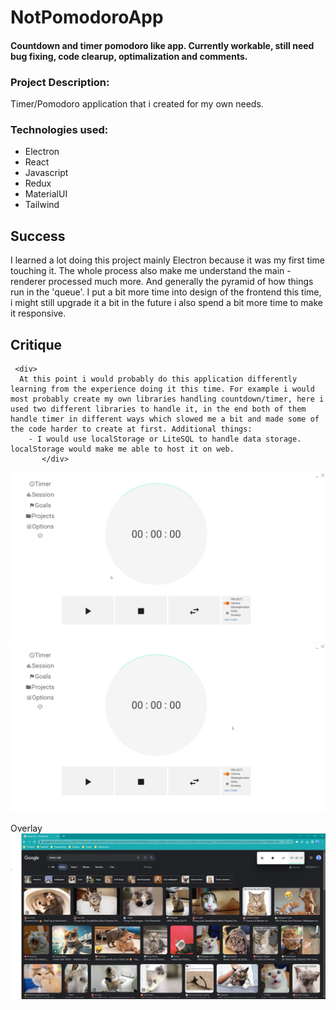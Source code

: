 # NotPomodoroApp
#### Countdown and timer pomodoro like app. Currently workable, still need bug fixing, code clearup, optimalization and comments. 

### Project Description:
   Timer/Pomodoro application that i created for my own needs.
 

### Technologies used: 
   * Electron
   * React
   * Javascript
   * Redux
   * MaterialUI
   * Tailwind


   ## Success 
   <div>
     I learned a lot doing this project mainly Electron because it was my first time touching it. The whole process also make me understand the main - renderer processed much more. And generally the pyramid of how things run in the 'queue'. I put a bit more time into design of the frontend this time, i might still upgrade it a bit in the future i also spend a bit more time to make it responsive. 
     </div>

   ## Critique
     <div>
      At this point i would probably do this application differently learning from the experience doing it this time. For example i would most probably create my own libraries handling countdown/timer, here i used two different libraries to handle it, in the end both of them handle timer in different ways which slowed me a bit and made some of the code harder to create at first. Additional things:
        - I would use localStorage or LiteSQL to handle data storage. localStorage would make me able to host it on web. 
           </div>
      

![](https://github.com/marcin554/NotPomodoroApp/blob/dev/Timer.gif)
![](https://github.com/marcin554/NotPomodoroApp/blob/dev/Options.gif)

Overlay
![](https://github.com/marcin554/NotPomodoroApp/blob/dev/Overlay.png)